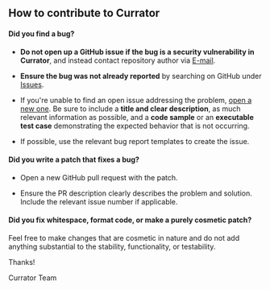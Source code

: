 ## How to contribute to Currator

#### **Did you find a bug?**

* **Do not open up a GitHub issue if the bug is a security vulnerability
  in Currator**, and instead contact repository author via [E-mail](mailto:stanislav.giley@gmail.com).

* **Ensure the bug was not already reported** by searching on GitHub under [Issues](https://github.com/vergl/currator/issues).

* If you're unable to find an open issue addressing the problem, [open a new one](https://github.com/vergl/currator/issues/new). Be sure to include a **title and clear description**, as much relevant information as possible, and a **code sample** or an **executable test case** demonstrating the expected behavior that is not occurring.

* If possible, use the relevant bug report templates to create the issue.

#### **Did you write a patch that fixes a bug?**

* Open a new GitHub pull request with the patch.

* Ensure the PR description clearly describes the problem and solution. Include the relevant issue number if applicable.

#### **Did you fix whitespace, format code, or make a purely cosmetic patch?**

Feel free to make changes that are cosmetic in nature and do not add anything substantial to the stability, functionality, or testability.

Thanks!

Currator Team
